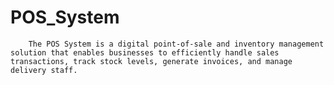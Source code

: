 # POS_System
        The POS System is a digital point-of-sale and inventory management solution that enables businesses to efficiently handle sales transactions, track stock levels, generate invoices, and manage delivery staff.
